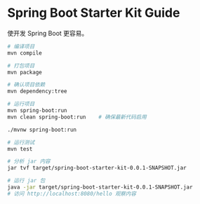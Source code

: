 # Spring Boot Starter Kit Guide
使开发 Spring Boot 更容易。

``` bash
# 编译项目
mvn compile

# 打包项目
mvn package

# 确认项目依赖
mvn dependency:tree

# 运行项目
mvn spring-boot:run
mvn clean spring-boot:run    # 确保最新代码启用

./mvnw spring-boot:run

# 运行测试
mvn test

# 分析 jar 内容
jar tvf target/spring-boot-starter-kit-0.0.1-SNAPSHOT.jar

# 运行 jar 包
java -jar target/spring-boot-starter-kit-0.0.1-SNAPSHOT.jar
# 访问 http://localhost:8080/hello 观察内容
```

